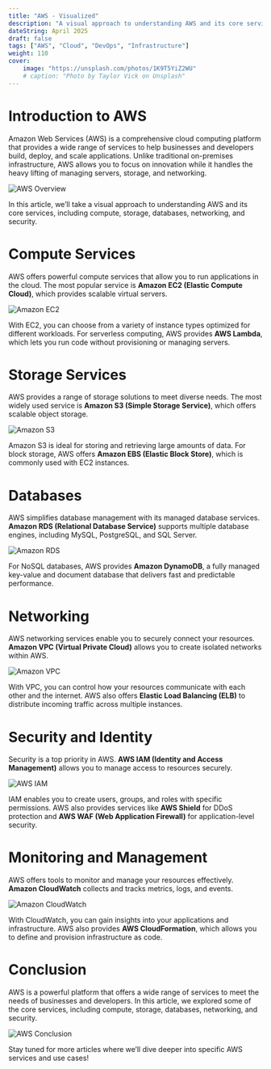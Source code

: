 ```yaml
---
title: "AWS - Visualized"
description: "A visual approach to understanding AWS and its core services"
dateString: April 2025
draft: false
tags: ["AWS", "Cloud", "DevOps", "Infrastructure"]
weight: 110
cover:
    image: "https://unsplash.com/photos/1K9T5YiZ2WU"
    # caption: "Photo by Taylor Vick on Unsplash"
---
```


# Introduction to AWS

Amazon Web Services (AWS) is a comprehensive cloud computing platform that provides a wide range of services to help businesses and developers build, deploy, and scale applications. Unlike traditional on-premises infrastructure, AWS allows you to focus on innovation while it handles the heavy lifting of managing servers, storage, and networking.

![AWS Overview](https://unsplash.com/photos/1K9T5YiZ2WU)

In this article, we’ll take a visual approach to understanding AWS and its core services, including compute, storage, databases, networking, and security.

# Compute Services

AWS offers powerful compute services that allow you to run applications in the cloud. The most popular service is **Amazon EC2 (Elastic Compute Cloud)**, which provides scalable virtual servers.

![Amazon EC2](https://unsplash.com/photos/1K9T5YiZ2WU)

With EC2, you can choose from a variety of instance types optimized for different workloads. For serverless computing, AWS provides **AWS Lambda**, which lets you run code without provisioning or managing servers.

# Storage Services

AWS provides a range of storage solutions to meet diverse needs. The most widely used service is **Amazon S3 (Simple Storage Service)**, which offers scalable object storage.

![Amazon S3](https://unsplash.com/photos/1K9T5YiZ2WU)

Amazon S3 is ideal for storing and retrieving large amounts of data. For block storage, AWS offers **Amazon EBS (Elastic Block Store)**, which is commonly used with EC2 instances.

# Databases

AWS simplifies database management with its managed database services. **Amazon RDS (Relational Database Service)** supports multiple database engines, including MySQL, PostgreSQL, and SQL Server.

![Amazon RDS](https://unsplash.com/photos/1K9T5YiZ2WU)

For NoSQL databases, AWS provides **Amazon DynamoDB**, a fully managed key-value and document database that delivers fast and predictable performance.

# Networking

AWS networking services enable you to securely connect your resources. **Amazon VPC (Virtual Private Cloud)** allows you to create isolated networks within AWS.

![Amazon VPC](https://unsplash.com/photos/1K9T5YiZ2WU)

With VPC, you can control how your resources communicate with each other and the internet. AWS also offers **Elastic Load Balancing (ELB)** to distribute incoming traffic across multiple instances.

# Security and Identity

Security is a top priority in AWS. **AWS IAM (Identity and Access Management)** allows you to manage access to resources securely.

![AWS IAM](https://unsplash.com/photos/1K9T5YiZ2WU)

IAM enables you to create users, groups, and roles with specific permissions. AWS also provides services like **AWS Shield** for DDoS protection and **AWS WAF (Web Application Firewall)** for application-level security.

# Monitoring and Management

AWS offers tools to monitor and manage your resources effectively. **Amazon CloudWatch** collects and tracks metrics, logs, and events.

![Amazon CloudWatch](https://unsplash.com/photos/1K9T5YiZ2WU)

With CloudWatch, you can gain insights into your applications and infrastructure. AWS also provides **AWS CloudFormation**, which allows you to define and provision infrastructure as code.

# Conclusion

AWS is a powerful platform that offers a wide range of services to meet the needs of businesses and developers. In this article, we explored some of the core services, including compute, storage, databases, networking, and security.

![AWS Conclusion](https://unsplash.com/photos/1K9T5YiZ2WU)

Stay tuned for more articles where we’ll dive deeper into specific AWS services and use cases!